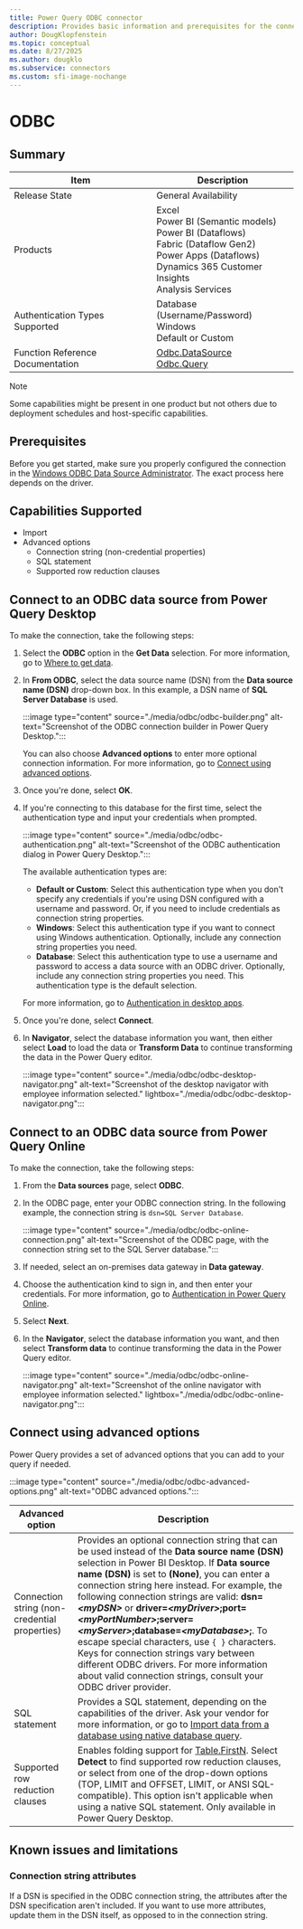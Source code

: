 ```yaml
---
title: Power Query ODBC connector
description: Provides basic information and prerequisites for the connector, and includes instructions on how to connect to your database using the connector.
author: DougKlopfenstein
ms.topic: conceptual
ms.date: 8/27/2025
ms.author: dougklo
ms.subservice: connectors
ms.custom: sfi-image-nochange
---
```


# ODBC

## Summary

| Item | Description |
| ---- | ----------- |
| Release State | General Availability |
| Products |  Excel<br/>Power BI (Semantic models)<br/>Power BI (Dataflows)<br/>Fabric (Dataflow Gen2)<br/>Power Apps (Dataflows)<br/>Dynamics 365 Customer Insights<br/>Analysis Services |
| Authentication Types Supported | Database (Username/Password)<br/>Windows<br/>Default or Custom |
| Function Reference Documentation | [Odbc.DataSource](/powerquery-m/odbc-datasource)<br/>[Odbc.Query](/powerquery-m/odbc-query) |

> [!NOTE]
> Some capabilities might be present in one product but not others due to deployment schedules and host-specific capabilities.

## Prerequisites

Before you get started, make sure you properly configured the connection in the [Windows ODBC Data Source Administrator](/sql/odbc/admin/odbc-data-source-administrator). The exact process here depends on the driver.

## Capabilities Supported

* Import
* Advanced options
  * Connection string (non-credential properties)
  * SQL statement
  * Supported row reduction clauses

## Connect to an ODBC data source from Power Query Desktop

To make the connection, take the following steps:

1. Select the **ODBC** option in the **Get Data** selection. For more information, go to [Where to get data](../where-to-get-data.md).

2. In **From ODBC**, select the data source name (DSN) from the **Data source name (DSN)** drop-down box. In this example, a DSN name of **SQL Server Database** is used.

   :::image type="content" source="./media/odbc/odbc-builder.png" alt-text="Screenshot of the ODBC connection builder in Power Query Desktop.":::

   You can also choose **Advanced options** to enter more optional connection information. For more information, go to [Connect using advanced options](#connect-using-advanced-options).

3. Once you're done, select **OK**.

4. If you're connecting to this database for the first time, select the authentication type and input your credentials when prompted.

   :::image type="content" source="./media/odbc/odbc-authentication.png" alt-text="Screenshot of the ODBC authentication dialog in Power Query Desktop.":::

   The available authentication types are:
   * **Default or Custom**: Select this authentication type when you don't specify any credentials if you're using DSN configured with a username and password. Or, if you need to include credentials as connection string properties.
   * **Windows**: Select this authentication type if you want to connect using Windows authentication. Optionally, include any connection string properties you need.
   * **Database**: Select this authentication type to use a username and password to access a data source with an ODBC driver. Optionally, include any connection string properties you need. This authentication type is the default selection.

   For more information, go to [Authentication in desktop apps](../connector-authentication.md).

5. Once you're done, select **Connect**.

6. In **Navigator**, select the database information you want, then either select **Load** to load the data or **Transform Data** to continue transforming the data in the Power Query editor.

   :::image type="content" source="./media/odbc/odbc-desktop-navigator.png" alt-text="Screenshot of the desktop navigator with employee information selected." lightbox="./media/odbc/odbc-desktop-navigator.png":::

## Connect to an ODBC data source from Power Query Online

To make the connection, take the following steps:

1. From the **Data sources** page, select **ODBC**.

2. In the ODBC page, enter your ODBC connection string. In the following example, the connection string is `dsn=SQL Server Database`.

   :::image type="content" source="./media/odbc/odbc-online-connection.png" alt-text="Screenshot of the ODBC page, with the connection string set to the SQL Server database.":::

3. If needed, select an on-premises data gateway in **Data gateway**.

4. Choose the authentication kind to sign in, and then enter your credentials. For more information, go to [Authentication in Power Query Online](../connection-authentication-pqo.md).

5. Select **Next**.

6. In the **Navigator**, select the database information you want, and then select **Transform data** to continue transforming the data in the Power Query editor.

   :::image type="content" source="./media/odbc/odbc-online-navigator.png" alt-text="Screenshot of the online navigator with employee information selected." lightbox="./media/odbc/odbc-online-navigator.png":::

## Connect using advanced options

Power Query provides a set of advanced options that you can add to your query if needed.

:::image type="content" source="./media/odbc/odbc-advanced-options.png" alt-text="ODBC advanced options.":::

| Advanced option | Description |
| --------------- | ----------- |
| Connection string (non-credential properties) | Provides an optional connection string that can be used instead of the **Data source name (DSN)** selection in Power BI Desktop. If **Data source name (DSN)** is set to **(None)**, you can enter a connection string here instead. For example, the following connection strings are valid: **dsn=_\<myDSN>_** or **driver=_\<myDriver>_;port=_\<myPortNumber>_;server=_\<myServer>_;database=_\<myDatabase>_;**. To escape special characters, use `{ }` characters. Keys for connection strings vary between different ODBC drivers. For more information about valid connection strings, consult your ODBC driver provider. |
| SQL statement | Provides a SQL statement, depending on the capabilities of the driver. Ask your vendor for more information, or go to [Import data from a database using native database query](../native-database-query.md). |
| Supported row reduction clauses | Enables folding support for [Table.FirstN](/powerquery-m/table-firstn). Select **Detect** to find supported row reduction clauses, or select from one of the drop-down options (TOP, LIMIT and OFFSET, LIMIT, or ANSI SQL-compatible). This option isn't applicable when using a native SQL statement. Only available in Power Query Desktop. |

## Known issues and limitations

### Connection string attributes

If a DSN is specified in the ODBC connection string, the attributes after the DSN specification aren't included. If you want to use more attributes, update them in the DSN itself, as opposed to in the connection string.
